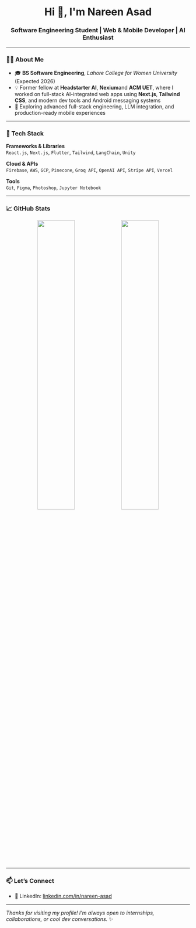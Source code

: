 <h1 align="center">Hi 👋, I'm Nareen Asad</h1>
<h3 align="center">Software Engineering Student | Web & Mobile Developer | AI Enthusiast</h3>

---

### 👩‍💻 About Me

- 🎓 **BS Software Engineering**, *Lahore College for Women University* (Expected 2026)  
- 💡 Former fellow at **Headstarter AI**, **Nexium**and **ACM UET**, where I worked on full-stack AI-integrated web apps using **Next.js**, **Tailwind CSS**, and modern dev tools and Android messaging systems  
- 🌱 Exploring advanced full-stack engineering, LLM integration, and production-ready mobile experiences  

---

### 🧰 Tech Stack

**Frameworks & Libraries**  
`React.js`, `Next.js`, `Flutter`, `Tailwind`, `LangChain`, `Unity`

**Cloud & APIs**  
`Firebase`, `AWS`, `GCP`, `Pinecone`, `Groq API`, `OpenAI API`, `Stripe API`, `Vercel`

**Tools**  
`Git`, `Figma`, `Photoshop`, `Jupyter Notebook`

---

### 📈 GitHub Stats

<p align="center">
  <!-- Overall GitHub stats -->
  <img src="https://github-readme-stats.vercel.app/api?username=NareenAsad&show_icons=true&theme=react&hide_border=true" width="45%" />
  <!-- Most used languages -->
  <img src="https://github-readme-stats.vercel.app/api/top-langs/?username=NareenAsad&layout=compact&theme=react&hide_border=true" width="45%" />
</p>

---

### 📫 Let’s Connect

- 💼 LinkedIn: [linkedin.com/in/nareen-asad](https://linkedin.com/in/nareen-asad)  

---

_Thanks for visiting my profile! I'm always open to internships, collaborations, or cool dev conversations._ ✨
